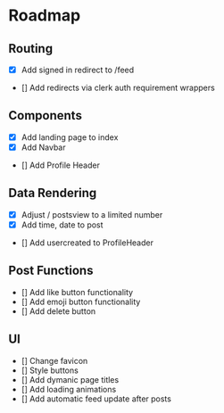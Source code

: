 # Roadmap


## Routing 

- [x] Add signed in redirect to /feed
- [] Add redirects via clerk auth requirement wrappers

## Components

- [x] Add landing page to index
- [x] Add Navbar
- [] Add Profile Header


## Data Rendering 

- [x] Adjust / postsview to a limited number 
- [x] Add time, date to post
- [] Add usercreated to ProfileHeader


## Post Functions 

- [] Add like button functionality
- [] Add emoji button functionality
- [] Add delete button

## UI

- [] Change favicon 
- [] Style buttons 
- [] Add dymanic page titles
- [] Add loading animations 
- [] Add automatic feed update after posts